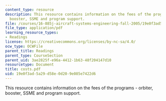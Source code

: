 ```yaml
---
content_type: resource
description: This resource contains information on the fees of the programs - orbiter,
  booster, SSME and program support.
file: /courses/16-885j-aircraft-systems-engineering-fall-2005/19e0f3ad5a29d58e0d209e085e7422d6_costs.pdf
file_type: application/pdf
learning_resource_types:
- Readings
license: https://creativecommons.org/licenses/by-nc-sa/4.0/
ocw_type: OCWFile
parent_title: Readings
parent_type: CourseSection
parent_uid: 3ae2825f-e96a-4412-1b63-48f204147d10
resourcetype: Document
title: costs.pdf
uid: 19e0f3ad-5a29-d58e-0d20-9e085e7422d6
---
```

This resource contains information on the fees of the programs - orbiter, booster, SSME and program support.